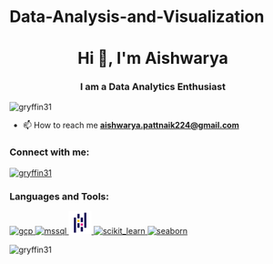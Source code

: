 # Data-Analysis-and-Visualization

<h1 align="center">Hi 👋, I'm Aishwarya</h1>
<h3 align="center">I am a Data Analytics Enthusiast</h3>

<p align="left"> <img src="https://komarev.com/ghpvc/?username=gryffin31&label=Profile%20views&color=0e75b6&style=flat" alt="gryffin31" /> </p>

- 📫 How to reach me **aishwarya.pattnaik224@gmail.com**

<h3 align="left">Connect with me:</h3>
<p align="left">
<a href="https://www.leetcode.com/gryffin31" target="blank"><img align="center" src="https://raw.githubusercontent.com/rahuldkjain/github-profile-readme-generator/master/src/images/icons/Social/leet-code.svg" alt="gryffin31" height="30" width="40" /></a>
</p>

<h3 align="left">Languages and Tools:</h3>
<p align="left"> <a href="https://cloud.google.com" target="_blank" rel="noreferrer"> <img src="https://www.vectorlogo.zone/logos/google_cloud/google_cloud-icon.svg" alt="gcp" width="40" height="40"/> </a> <a href="https://www.microsoft.com/en-us/sql-server" target="_blank" rel="noreferrer"> <img src="https://www.svgrepo.com/show/303229/microsoft-sql-server-logo.svg" alt="mssql" width="40" height="40"/> </a> <a href="https://pandas.pydata.org/" target="_blank" rel="noreferrer"> <img src="https://raw.githubusercontent.com/devicons/devicon/2ae2a900d2f041da66e950e4d48052658d850630/icons/pandas/pandas-original.svg" alt="pandas" width="40" height="40"/> </a> <a href="https://scikit-learn.org/" target="_blank" rel="noreferrer"> <img src="https://upload.wikimedia.org/wikipedia/commons/0/05/Scikit_learn_logo_small.svg" alt="scikit_learn" width="40" height="40"/> </a> <a href="https://seaborn.pydata.org/" target="_blank" rel="noreferrer"> <img src="https://seaborn.pydata.org/_images/logo-mark-lightbg.svg" alt="seaborn" width="40" height="40"/> </a> </p>

<p><img align="center" src="https://github-readme-stats.vercel.app/api/top-langs?username=gryffin31&show_icons=true&locale=en&layout=compact" alt="gryffin31" /></p>
